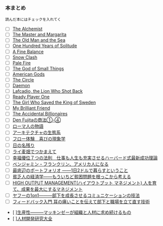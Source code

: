### 本まとめ
`読んだ本にはチェックを入れてく`

- [ ] [The Alchemist](https://www.amazon.co.jp/Alchemist-Paulo-Coelho/dp/0061233846)
- [ ] [The Master and Margarita](https://www.amazon.com/Master-Margarita-Mikhail-Bulgakov/dp/0679760806)
- [ ] [The Old Man and the Sea](https://www.amazon.co.jp/Old-Man-Sea-Ernest-Hemingway/dp/0099908409)
- [ ] [One Hundred Years of Solitude](https://www.amazon.co.jp/Hundred-Solitude-Harper-Perennial-Classics/dp/0060883286)
- [ ] [A Fine Balance](https://www.amazon.co.jp/Fine-Balance-Rohinton-Mistry/dp/057123058X)
- [ ] [Snow Clash](https://www.amazon.co.jp/Snow-Crash-Neal-Stephenson/dp/0553380958)
- [ ] [Pale Fire](https://www.amazon.com/Pale-Fire-Vladimir-Nabokov/dp/0679723420)
- [ ] [The God of Small Things](https://www.amazon.com/God-Small-Things-Novel/dp/0812979656)
- [ ] [American Gods](https://www.amazon.co.jp/American-Gods-Tenth-Anniversary-Novel/dp/0062472100)
- [ ] [The Circle](https://www.amazon.com/Circle-Dave-Eggers/dp/0345807294)
- [ ] [Daemon](https://www.amazon.co.jp/Daemon-Daniel-Suarez/dp/0451228731)
- [ ] [Lafcadio, the Lion Who Shot Back](https://www.amazon.co.jp/Lafcadio-Lion-Who-Shot-Back/dp/0060256753)
- [ ] [Ready Player One](https://www.amazon.co.jp/Ready-Player-One-Ernest-Cline/dp/0307887448)
- [ ] [The Girl Who Saved the King of Sweden](https://www.amazon.com/Girl-Who-Saved-King-Sweden/dp/006232912X)
- [ ] [My Brilliant Friend](https://www.amazon.co.jp/My-Brilliant-Friend-Neapolitan-Novels/dp/1609450787)
- [ ] [The Accidental Billionaires](https://www.amazon.co.jp/Accidental-Billionaires-Founding-Facebook-Betrayal/dp/0307740986)
- [ ] [Den Fujitaの商法①-④](https://www.amazon.co.jp/Den-Fujita%E3%81%AE%E5%95%86%E6%B3%95%E3%80%881%E3%80%89%E9%A0%AD%E3%81%AE%E6%82%AA%E3%81%84%E5%A5%B4%E3%81%AF%E6%90%8D%E3%82%92%E3%81%99%E3%82%8B-%E3%83%AF%E3%83%8B%E3%81%AE%E6%96%B0%E6%9B%B8-%E8%97%A4%E7%94%B0-%E7%94%B0/dp/4584110018)
- [ ] [ローマ人の物語](http://www.amazon.co.jp/gp/product/4101181519/ref=as_li_tf_tl?ie=UTF8&camp=247&creative=1211&creativeASIN=4101181519&linkCode=as2&tag=umekidayo-22)
- [ ] [アーキテクチャの生態系](https://www.amazon.co.jp/%E3%82%A2%E3%83%BC%E3%82%AD%E3%83%86%E3%82%AF%E3%83%81%E3%83%A3%E3%81%AE%E7%94%9F%E6%85%8B%E7%B3%BB-%E6%BF%B1%E9%87%8E-%E6%99%BA%E5%8F%B2/dp/4757102453)
- [ ] [フロー体験　喜びの現象学](https://www.amazon.co.jp/%E3%83%95%E3%83%AD%E3%83%BC%E4%BD%93%E9%A8%93%E5%85%A5%E9%96%80%E2%80%95%E6%A5%BD%E3%81%97%E3%81%BF%E3%81%A8%E5%89%B5%E9%80%A0%E3%81%AE%E5%BF%83%E7%90%86%E5%AD%A6-M-%E3%83%81%E3%82%AF%E3%82%BB%E3%83%B3%E3%83%88%E3%83%9F%E3%83%8F%E3%82%A4/dp/4790714799)
- [ ] [日の名残り](https://www.amazon.co.jp/%E6%97%A5%E3%81%AE%E5%90%8D%E6%AE%8B%E3%82%8A-%E4%B8%AD%E5%85%AC%E6%96%87%E5%BA%AB-%E3%82%AB%E3%82%BA%E3%82%AA-%E3%82%A4%E3%82%B7%E3%82%B0%E3%83%AD/dp/4122020638)
- [ ] [ライ麦畑でつかまえて](https://www.amazon.co.jp/%E3%83%A9%E3%82%A4%E9%BA%A6%E7%95%91%E3%81%A7%E3%81%A4%E3%81%8B%E3%81%BE%E3%81%88%E3%81%A6-%E7%99%BD%E6%B0%B4U%E3%83%96%E3%83%83%E3%82%AF%E3%82%B9-J-D-%E3%82%B5%E3%83%AA%E3%83%B3%E3%82%B8%E3%83%A3%E3%83%BC/dp/4560070512/ref=sr_1_1?s=books&ie=UTF8&qid=1493345319&sr=1-1&keywords=%E3%83%A9%E3%82%A4%E9%BA%A6%E7%95%91%E3%81%A7%E3%81%A4%E3%81%8B%E3%81%BE%E3%81%88%E3%81%A6)
- [ ] [幸福優位７つの法則　仕事も人生も充実させるハーバード式最新成功理論 ](https://www.amazon.co.jp/%E5%B9%B8%E7%A6%8F%E5%84%AA%E4%BD%8D%EF%BC%97%E3%81%A4%E3%81%AE%E6%B3%95%E5%89%87-%E4%BB%95%E4%BA%8B%E3%82%82%E4%BA%BA%E7%94%9F%E3%82%82%E5%85%85%E5%AE%9F%E3%81%95%E3%81%9B%E3%82%8B%E3%83%8F%E3%83%BC%E3%83%90%E3%83%BC%E3%83%89%E5%BC%8F%E6%9C%80%E6%96%B0%E6%88%90%E5%8A%9F%E7%90%86%E8%AB%96-%E3%82%B7%E3%83%A7%E3%83%BC%E3%83%B3-%E3%82%A8%E3%82%A4%E3%82%AB%E3%83%BC/dp/4198632359/ref=pd_sbs_14_1?_encoding=UTF8&psc=1&refRID=WTHX9RYFGXFR9MDAY880)
- [ ] [ベンジャミン・フランクリン、アメリカ人になる](https://www.amazon.co.jp/%E3%83%99%E3%83%B3%E3%82%B8%E3%83%A3%E3%83%9F%E3%83%B3-%E3%83%95%E3%83%A9%E3%83%B3%E3%82%AF%E3%83%AA%E3%83%B3-%E3%82%A2%E3%83%A1%E3%83%AA%E3%82%AB%E4%BA%BA%E3%81%AB%E3%81%AA%E3%82%8B-%E3%82%B4%E3%83%BC%E3%83%89%E3%83%B3-S-%E3%82%A6%E3%83%83%E3%83%89/dp/4766417720/ref=sr_1_2?s=books&ie=UTF8&qid=1493345645&sr=1-2&keywords=Benjamin+Franklin%3A)
- [ ] [最底辺のポートフォリオ ――1日2ドルで暮らすということ](https://www.amazon.co.jp/%E6%9C%80%E5%BA%95%E8%BE%BA%E3%81%AE%E3%83%9D%E3%83%BC%E3%83%88%E3%83%95%E3%82%A9%E3%83%AA%E3%82%AA-__1%E6%97%A52%E3%83%89%E3%83%AB%E3%81%A7%E6%9A%AE%E3%82%89%E3%81%99%E3%81%A8%E3%81%84%E3%81%86%E3%81%93%E3%81%A8-%E3%82%B8%E3%83%A7%E3%83%8A%E3%82%B5%E3%83%B3%E3%83%BB%E3%83%A2%E3%83%BC%E3%83%80%E3%83%83%E3%82%AF/dp/4622076306/ref=sr_1_1?s=books&ie=UTF8&qid=1493345710&sr=1-1&keywords=%E6%9C%80%E5%BA%95%E8%BE%BA%E3%81%AE%E3%83%9D%E3%83%BC%E3%83%88%E3%83%95%E3%82%A9%E3%83%AA%E3%82%AA)
- [ ] [貧乏人の経済学――もういちど貧困問題を根っこから考える](https://www.amazon.co.jp/%E8%B2%A7%E4%B9%8F%E4%BA%BA%E3%81%AE%E7%B5%8C%E6%B8%88%E5%AD%A6-%E3%82%82%E3%81%86%E3%81%84%E3%81%A1%E3%81%A9%E8%B2%A7%E5%9B%B0%E5%95%8F%E9%A1%8C%E3%82%92%E6%A0%B9%E3%81%A3%E3%81%93%E3%81%8B%E3%82%89%E8%80%83%E3%81%88%E3%82%8B-%E3%82%A2%E3%83%93%E3%82%B8%E3%83%83%E3%83%88-%EF%BC%B6-%E3%83%90%E3%83%8A%E3%82%B8%E3%83%BC-ebook/dp/B01H0835MO/ref=sr_1_cc_2?s=aps&ie=UTF8&qid=1493345710&sr=1-2-catcorr&keywords=%E6%9C%80%E5%BA%95%E8%BE%BA%E3%81%AE%E3%83%9D%E3%83%BC%E3%83%88%E3%83%95%E3%82%A9%E3%83%AA%E3%82%AA)
- [ ] [HIGH OUTPUT MANAGEMENT(ハイアウトプット マネジメント) 人を育て、成果を最大にするマネジメント](https://www.amazon.co.jp/gp/product/4822255018?ie=UTF8&camp=1207&creative=8411&creativeASIN=4822255018&linkCode=shr&tag=t1496-22&qid=1494459188&sr=8-1&keywords=%E3%81%AF%E3%81%84%E3%82%A2%E3%82%A6%E3%83%88%E3%83%97%E3%83%83%E3%83%88%E3%83%9E%E3%83%8D%E3%82%B8%E3%83%A1%E3%83%B3%E3%83%88)
- [ ] [ヤフーの1on1―――部下を成長させるコミュニケーションの技法](https://www.amazon.co.jp/gp/product/4478069786?ie=UTF8&camp=1207&creative=8411&creativeASIN=4478069786&linkCode=shr&tag=t1496-22&qid=1494459281&sr=8-1&keywords=yahoo%E3%81%AE1on1)
- [ ] [フィードバック入門 耳の痛いことを伝えて部下と職場を立て直す技術](https://www.amazon.co.jp/gp/product/4569832903?ie=UTF8&camp=1207&creative=8411&creativeASIN=4569832903&linkCode=shr&tag=t1496-22&qid=1494459357&sr=8-1&keywords=%E3%83%95%E3%82%A3%E3%83%BC%E3%83%89%E3%83%90%E3%83%83%E3%82%AF%E5%85%A5%E9%96%80)
- [ ][生産性―――マッキンゼーが組織と人材に求め続けるもの](https://www.amazon.co.jp/gp/product/4478101574?ie=UTF8&camp=1207&creative=8411&creativeASIN=4478101574&linkCode=shr&tag=t1496-22&qid=1494459404&sr=8-1&keywords=%E7%94%9F%E7%94%A3%E6%80%A7)
- [ ][人材開発研究大全](https://www.amazon.co.jp/gp/product/4130402803?ie=UTF8&camp=1207&creative=8411&creativeASIN=4130402803&linkCode=shr&tag=t1496-22&qid=1494459465&sr=8-3-fkmr1&keywords=%E4%BA%BA%E6%9D%90%E8%82%B2%E6%88%90%E3%80%80DHBR)
